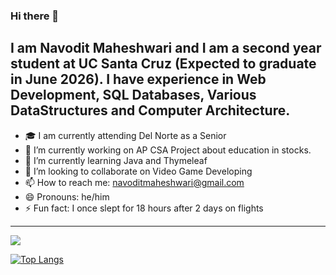 ### Hi there 👋
I am Navodit Maheshwari and I am a second year student at UC Santa Cruz (Expected to graduate in June 2026). I have experience in Web Development, SQL Databases, Various DataStructures and Computer Architecture.
---
- 🎓  I am currently attending Del Norte as a Senior
- 🔭  I’m currently working on AP CSA Project about education in stocks.
- 🌱  I’m currently learning Java and Thymeleaf
- 👯  I’m looking to collaborate on Video Game Developing
- 📫  How to reach me: navoditmaheshwari@gmail.com
- 😄  Pronouns: he/him
- ⚡  Fun fact: I once slept for 18 hours after 2 days on flights
---
<img src= "https://github-readme-stats.vercel.app/api?username=Navodit1603&&show_icons=true&title_color=ffffff&icon_color=bb2acf&text_color=daf7dc&bg_color=151515">

[![Top Langs](https://github-readme-stats.vercel.app/api/top-langs/?username=Navodit1603)](https://github.com/Navodit1603/github-readme-stats)
